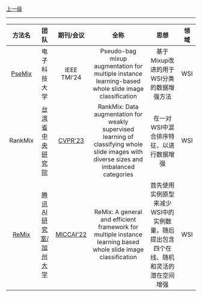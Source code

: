 [上一级](README.md)

---


|方法名|团队|期刊/会议|全称|            思想            |领域|
:-------------------------------------------------:|:-----------------------------------------------------------------------------------------------------------------:|:---:|:---:|:------------------------:|:---:
|[PseMix](https://github.com/liupei101/PseMix)|电子科技大学|IEEE TMI‘24|Pseudo-bag mixup augmentation for multiple instance learning-based whole slide image classification| 基于Mixup改进的用于WSI分类的数据增强方法 |WSI
|RankMix|[台湾省中央研究院](https://scholar.google.com/citations?user=7JwqUpYAAAAJ&hl=zh-CN&oi=sra)|[CVPR'23](https://openaccess.thecvf.com/content/CVPR2023/papers/Chen_RankMix_Data_Augmentation_for_Weakly_Supervised_Learning_of_Classifying_Whole_CVPR_2023_paper.pdf)|RankMix: Data augmentation for weakly supervised learning of classifying whole slide images with diverse sizes and imbalanced categories| 在一对WSI中混合排序特征，以进行数据增强 |WSI
|[ReMix](https://github.com/TencentAILabHealthcare/ReMix)|[腾讯AI研究室/加州大学](https://scholar.google.com/citations?user=OYrpIa8AAAAJ&hl=zh-CN&oi=sra)|[MICCAI'22](https://arxiv.org/pdf/2207.01805)|ReMix: A general and efficient framework for multiple instance learning based whole slide image classification|首先使用实例原型来减少WSI中的实例数量，随后提出包含四个在线、随机和灵活的潜在空间增强|           WSI            